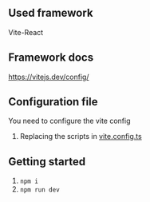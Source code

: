 ## Used framework
Vite-React

## Framework docs
https://vitejs.dev/config/

## Configuration file
You need to configure the vite config
1. Replacing the scripts in [vite.config.ts](https://github.com/anshss/lit-configuration-guides/blob/vite-react/vite-react/vite.config.ts)

## Getting started
1. `npm i`
2. `npm run dev`